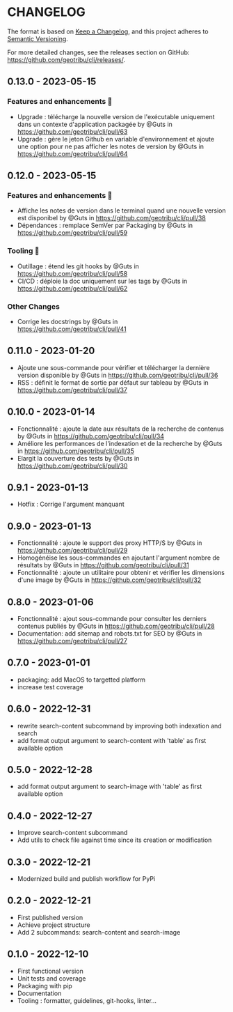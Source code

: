 # CHANGELOG

The format is based on [Keep a Changelog](https://keepachangelog.com/), and this project adheres to [Semantic Versioning](https://semver.org/).

For more detailed changes, see the releases section on GitHub: <https://github.com/geotribu/cli/releases/>.

<!--

Unreleased

## {version_tag} - YYYY-DD-mm

### Added

### Changed

### Removed

-->

## 0.13.0 - 2023-05-15

### Features and enhancements 🎉

* Upgrade : télécharge la nouvelle version de l'exécutable uniquement dans un contexte d'application packagée by @Guts in <https://github.com/geotribu/cli/pull/63>
* Upgrade : gère le jeton Github en variable d'environnement et ajoute une option pour ne pas afficher les notes de version by @Guts in <https://github.com/geotribu/cli/pull/64>

## 0.12.0 - 2023-05-15

### Features and enhancements 🎉

* Affiche les notes de version dans le terminal quand une nouvelle version est disponibel by @Guts in <https://github.com/geotribu/cli/pull/38>
* Dépendances : remplace SemVer par Packaging by @Guts in <https://github.com/geotribu/cli/pull/59>

### Tooling 🔧

* Outillage : étend les git hooks by @Guts in <https://github.com/geotribu/cli/pull/58>
* CI/CD : déploie la doc uniquement sur les tags by @Guts in <https://github.com/geotribu/cli/pull/62>

### Other Changes

* Corrige les docstrings by @Guts in <https://github.com/geotribu/cli/pull/41>

## 0.11.0 - 2023-01-20

* Ajoute une sous-commande pour vérifier et télécharger la dernière version disponible by @Guts in <https://github.com/geotribu/cli/pull/36>
* RSS : définit le format de sortie par défaut sur tableau by @Guts in <https://github.com/geotribu/cli/pull/37>

## 0.10.0 - 2023-01-14

* Fonctionnalité : ajoute la date aux résultats de la recherche de contenus by @Guts in <https://github.com/geotribu/cli/pull/34>
* Améliore les performances de l'indexation et de la recherche by @Guts in <https://github.com/geotribu/cli/pull/35>
* Elargit la couverture des tests by @Guts in <https://github.com/geotribu/cli/pull/30>

## 0.9.1 - 2023-01-13

* Hotfix : Corrige l'argument manquant

## 0.9.0 - 2023-01-13

* Fonctionnalité : ajoute le support des proxy HTTP/S by @Guts in <https://github.com/geotribu/cli/pull/29>
* Homogénéise les sous-commandes en ajoutant l'argument nombre de résultats by @Guts in <https://github.com/geotribu/cli/pull/31>
* Fonctionnalité : ajoute un utilitaire pour obtenir et vérifier les dimensions d'une image by @Guts in <https://github.com/geotribu/cli/pull/32>

## 0.8.0 - 2023-01-06

* Fonctionnalité : ajout sous-commande pour consulter les derniers contenus publiés by @Guts in <https://github.com/geotribu/cli/pull/28>
* Documentation: add sitemap and robots.txt for SEO by @Guts in <https://github.com/geotribu/cli/pull/27>

## 0.7.0 - 2023-01-01

* packaging: add MacOS to targetted platform
* increase test coverage

## 0.6.0 - 2022-12-31

* rewrite search-content subcommand by improving both indexation and search
* add format output argument to search-content with 'table' as first available option

## 0.5.0 - 2022-12-28

* add format output argument to search-image with 'table' as first available option

## 0.4.0 - 2022-12-27

* Improve search-content subcommand
* Add utils to check file against time since its creation or modification

## 0.3.0 - 2022-12-21

* Modernized build and publish workflow for PyPi

## 0.2.0 - 2022-12-21

* First published version
* Achieve project structure
* Add 2 subcommands: search-content and search-image

## 0.1.0 - 2022-12-10

* First functional version
* Unit tests and coverage
* Packaging with pip
* Documentation
* Tooling : formatter, guidelines, git-hooks, linter...
